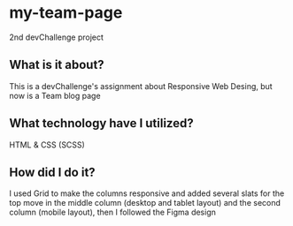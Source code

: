 # my-team-page
2nd devChallenge project

## What is it about?

This is a devChallenge's assignment about Responsive Web Desing, but now is a Team blog page

## What technology have I utilized?

HTML & CSS (SCSS)

## How did I do it?

I used Grid to make the columns responsive and added several slats for the top move in the middle column (desktop and tablet layout) and the second column (mobile layout), then I followed the Figma design
